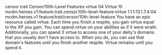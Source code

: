 <ability>
  <metadata>
    <class>censor</class>
    <feature_type>trait</feature_type>
    <file_dpath>Censor/10th-Level Features</file_dpath>
    <item_id>virtue</item_id>
    <item_index>04</item_index>
    <item_name>Virtue</item_name>
    <level>10</level>
    <scc>mcdm.heroes.v1:feature.trait.censor.10th-level-feature:virtue</scc>
    <scdc>1.1.1:13.1.7.4:04</scdc>
    <source>mcdm.heroes.v1</source>
    <type>feature/trait/censor/10th-level-feature</type>
  </metadata>
  <effects>
    <effect type="mundane">You have an epic resource called virtue. Each time you finish a respite, you gain virtue equal to the XP you gain. You can spend virtue on your abilities as if it were wrath.
Additionally, you can spend 3 virtue to access one of your deity&apos;s domains that you usually don&apos;t have access to. When you do, you can use that domain&apos;s features until you finish another respite.
Virtue remains until you spend it.</effect>
  </effects>
</ability>
